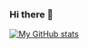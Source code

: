 ### Hi there 👋

[![My GitHub stats](https://github-readme-stats.vercel.app/api?username=iatanasov37)](https://github.com/iatanasov37/github-readme-stats)

<!--
**iatanasov37/iatanasov37** is a ✨ _special_ ✨ repository because its `README.md` (this file) appears on your GitHub profile.

Here are some ideas to get you started:

- 🔭 I’m currently working on ...
- 🌱 I’m currently learning ...
- 👯 I’m looking to collaborate on ...
- 🤔 I’m looking for help with ...
- 💬 Ask me about ...
- 📫 How to reach me: ...
- 😄 Pronouns: ...
- ⚡ Fun fact: ...
-->
